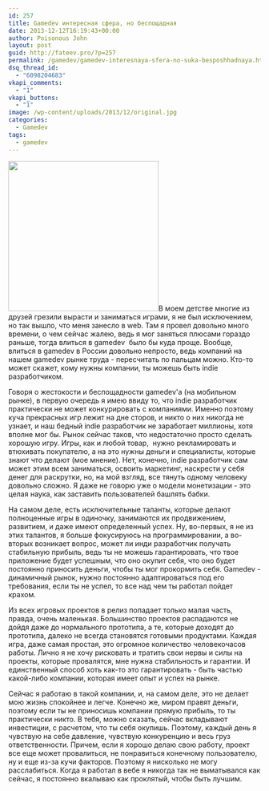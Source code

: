 ```yaml
---
id: 257
title: Gamedev интересная сфера, но беспощадная
date: 2013-12-12T16:19:43+00:00
author: Poisonous John
layout: post
guid: http://fateev.pro/?p=257
permalink: /gamedev/gamedev-interesnaya-sfera-no-suka-besposhhadnaya.html
dsq_thread_id:
  - "6098204683"
vkapi_comments:
  - "1"
vkapi_buttons:
  - "1"
image: /wp-content/uploads/2013/12/original.jpg
categories:
  - Gamedev
tags:
  - gamedev
---
```

<a href="http://fateev.pro/wp-content/uploads/2013/12/original.jpg"><img class="size-full wp-image-258 alignright" title="original" src="http://fateev.pro/wp-content/uploads/2013/12/original.jpg" alt="" width="300" height="300" /></a>В моем детстве многие из друзей грезили вырасти и заниматься играми, я не был исключением, но так вышло, что меня занесло в web. Там я провел довольно много времени, о чем сейчас жалею, ведь я мог заняться плюсами гораздо раньше, тогда влиться в gamedev  было бы куда проще. Вообще, влиться в gamedev в России довольно непросто, ведь компаний на нашем gamedev рынке труда - пересчитать по пальцам можно. Кто-то может скажет, кому нужны компании, ты можешь быть indie разработчиком.

Говоря о жестокости и беспощадности gamedev'a (на мобильном рынке), в первую очередь я имею ввиду то, что indie разработчик практически не может конкурировать с компаниями. Именно поэтому куча прекрасных игр лежит на дне сторов, и никто о них никогда не узнает, и наш бедный indie разработчик не заработает миллионы, хотя вполне мог бы. Рынок сейчас таков, что недостаточно просто сделать хорошую игру. Игры, как и любой товар,  нужно рекламировать и втюхивать покупателю, а на это нужны деньги и специалисты, которые знают что делают (мое мнение). Нет, конечно, indie разработчик сам может этим всем заниматься, освоить маркетинг, наскрести у себя денег для раскрутки, но, на мой взгляд, все тянуть одному человеку довольно сложно. Я даже не говорю уже о модели монетизации - это целая наука, как заставить пользователей башлять бабки.

На самом деле, есть исключительные таланты, которые делают полноценные игры в одиночку, занимаются их продвижением, развитием, и даже имеют определенный успех. Ну, во-первых, я не из этих талантов, я больше фокусируюсь на программировании, а во-вторых возникает вопрос, может ли инди разработчик получать стабильную прибыль, ведь ты не можешь гарантировать, что твое приложение будет успешным, что оно окупит себя, что оно будет постоянно приносить деньги, чтобы ты мог прокормить себя. Gamedev - динамичный рынок, нужно постоянно адаптироваться под его требования, если ты не успел, то все над чем ты работал пойдет крахом.

Из всех игровых проектов в релиз попадает только малая часть, правда, очень маленькая. Большинство проектов распадаются не дойдя даже до нормального прототипа, а те, которые доходят до прототипа, далеко не всегда становятся готовыми продуктами. Каждая игра, даже самая простая, это огромное количество человекочасов работы. Лично я не хочу рисковать и тратить свои нервы и силы на проекты, которые провалятся, мне нужна стабильность и гарантии. И единственный способ хоть как-то это гарантировать - быть частью какой-либо компании, которая имеет опыт и успех на рынке.

Сейчас я работаю в такой компании, и, на самом деле, это не делает мою жизнь спокойнее и легче. Конечно же, миром правят деньги, поэтому если ты не приносишь компании прямую прибыль, то ты практически никто. В тебя, можно сказать, сейчас вкладывают инвестиции, с расчетом, что ты себя окупишь. Поэтому, каждый день я чувствую на себе давление, чувствую конкуренцию и весь груз ответственности. Причем, если я хорошо делаю свою работу, проект все еще может провалиться, не понравиться конечному пользователю, ну и еще из-за кучи факторов. Поэтому я нисколько не могу расслабиться. Когда я работал в вебе я никогда так не выматывался как сейчас, я постоянно вкалываю как проклятый, чтобы быть лучшим.